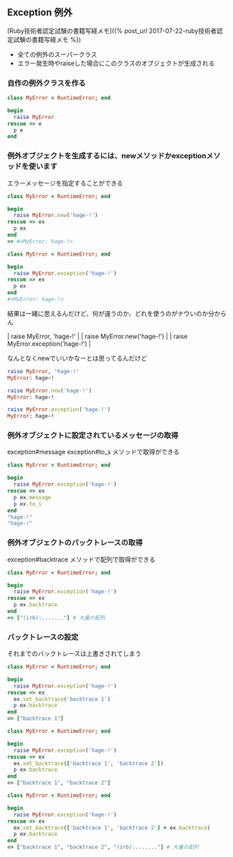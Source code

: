 ## Exception 例外

[Ruby技術者認定試験の書籍写経メモ]({% post_url 2017-07-22-ruby技術者認定試験の書籍写経メモ %})

- 全ての例外のスーパークラス
- エラー発生時やraiseした場合にこのクラスのオブジェクトが生成される

### 自作の例外クラスを作る

```ruby
class MyError < RuntimeError; end

begin
  raise MyError
rescue => e
  p e
end
```

### 例外オブジェクトを生成するには、newメソッドかexceptionメソッドを使います

エラーメッセージを指定することができる

```ruby
class MyError < RuntimeError; end

begin
  raise MyError.new('hage-!')
rescue => ex
  p ex
end
=> #<MyError: hage-!>
```

```ruby
class MyError < RuntimeError; end

begin
  raise MyError.exception('hage-!')
rescue => ex
  p ex
end
#<MyError: hage-!>
```

結果は一緒に思えるんだけど、何が違うのか、どれを使うのがナウいのか分からん

| raise MyError, 'hage-!'           |
| raise MyError.new('hage-!')       |
| raise MyError.exception('hage-!') |

なんとなくnewでいいかなーとは思ってるんだけど

```ruby
raise MyError, 'hage-!'
MyError: hage-!

raise MyError.new('hage-!')
MyError: hage-!

raise MyError.exception('hage-!')
MyError: hage-!
```

### 例外オブジェクトに設定されているメッセージの取得

exception#message exception#to_s メソッドで取得ができる

```ruby
class MyError < RuntimeError; end

begin
  raise MyError.exception('hage-!')
rescue => ex
  p ex.message
  p ex.to_s
end
"hage-!"
"hage-!"
```

### 例外オブジェクトのバックトレースの取得

exception#backtrace メソッドで配列で取得ができる

```ruby
class MyError < RuntimeError; end

begin
  raise MyError.exception('hage-!')
rescue => ex
  p ex.backtrace
end
=> ["(irb):......."] # 大量の配列
```

### バックトレースの設定

それまでのバックトレースは上書きされてしまう

```ruby
class MyError < RuntimeError; end

begin
  raise MyError.exception('hage-!')
rescue => ex
  ex.set_backtrace('backtrace 1')
  p ex.backtrace
end
=> ["backtrace 1"]
```

```ruby
class MyError < RuntimeError; end

begin
  raise MyError.exception('hage-!')
rescue => ex
  ex.set_backtrace(['backtrace 1', 'backtrace 2'])
  p ex.backtrace
end
=> ["backtrace 1", "backtrace 2"]
```

```ruby
class MyError < RuntimeError; end

begin
  raise MyError.exception('hage-!')
rescue => ex
  ex.set_backtrace(['backtrace 1', 'backtrace 2'] + ex.backtrace)
  p ex.backtrace
end
=> ["backtrace 1", "backtrace 2", "(irb):......."] # 大量の配列
```
